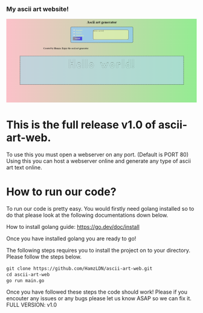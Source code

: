 ### My ascii art website!
![alt text](https://raw.githubusercontent.com/HamzLDN/ascii-art-web/main/image.PNG)

# This is the full release v1.0 of ascii-art-web.
To use this you must open a webserver on any port. (Default is PORT 80)
Using this you can host a webserver online and generate any type of ascii art text online.

# How to run our code?
To run our code is pretty easy. You would firstly need golang installed so to do that please look
at the following documentations down below.

How to install golang guide: https://go.dev/doc/install

Once you have installed golang you are ready to go!

The following steps requires you to install the project on to your directory. Please follow the steps below.
```
git clone https://github.com/HamzLDN/ascii-art-web.git
cd ascii-art-web
go run main.go
```

Once you have followed these steps the code should work!
Please if you encouter any issues or any bugs please let us know ASAP so we can fix it.
FULL VERSION: v1.0
